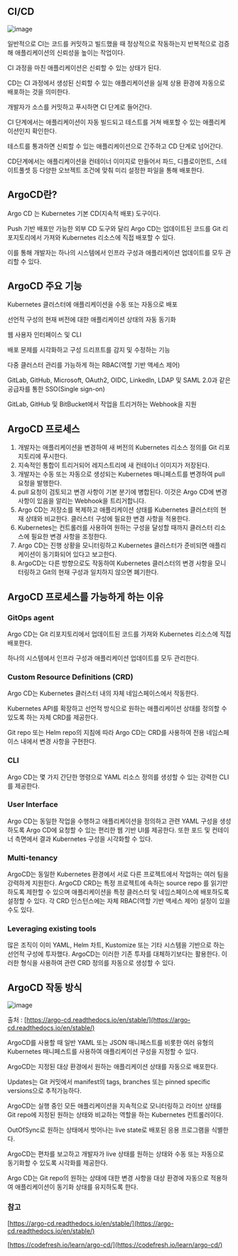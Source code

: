 ## CI/CD

![image](https://user-images.githubusercontent.com/93571332/201046753-c7f8c5ce-52cc-43c7-812b-121dab33792a.png)

일반적으로 CI는 코드를 커밋하고 빌드했을 때 정상적으로 작동하는지 반복적으로 검증해 애플리케이션의 신뢰성을 높이는 작업이다.

CI 과정을 마친 애플리케이션은 신뢰할 수 있는 상태가 된다.

CD는 CI 과정에서 생성된 신뢰할 수 있는 애플리케이션을 실제 상용 환경에 자동으로 배포하는 것을 의미한다.

개발자가 소스를 커밋하고 푸시하면 CI 단계로 들어간다.

CI 단계에서는 애플리케이션이 자동 빌드되고 테스트를 거쳐 배포할 수 있는 애플리케이션인지 확인한다.

테스트를 통과하면 신뢰할 수 있는 애플리케이션으로 간주하고 CD 단계로 넘어간다.

CD단계에서는 애플리케이션을 컨테이너 이미지로 만들어서 파드, 디플로이먼트, 스테이트풀셋 등 다양한 오브젝트 조건에 맞춰 미리 설정한 파일을 통해 배포한다.

## ArgoCD란?

Argo CD 는 Kubernetes 기본 CD(지속적 배포) 도구이다.

Push 기반 배포만 가능한 외부 CD 도구와 달리 Argo CD는 업데이트된 코드를 Git 리포지토리에서 가져와 Kubernetes 리소스에 직접 배포할 수 있다.

이를 통해 개발자는 하나의 시스템에서 인프라 구성과 애플리케이션 업데이트를 모두 관리할 수 있다.

## ArgoCD 주요 기능

Kubernetes 클러스터에 애플리케이션을 수동 또는 자동으로 배포

선언적 구성의 현재 버전에 대한 애플리케이션 상태의 자동 동기화

웹 사용자 인터페이스 및 CLI

배포 문제를 시각화하고 구성 드리프트를 감지 및 수정하는 기능

다중 클러스터 관리를 가능하게 하는 RBAC(역할 기반 액세스 제어)

GitLab, GitHub, Microsoft, OAuth2, OIDC, LinkedIn, LDAP 및 SAML 2.0과 같은 공급자를 통한 SSO(Single sign-on)

GitLab, GitHub 및 BitBucket에서 작업을 트리거하는 Webhook을 지원

## ArgoCD 프로세스

1. 개발자는 애플리케이션을 변경하여 새 버전의 Kubernetes 리소스 정의를 Git 리포지토리에 푸시한다.
2. 지속적인 통합이 트리거되어 레지스트리에 새 컨테이너 이미지가 저장된다.
3. 개발자는 수동 또는 자동으로 생성되는 Kubernetes 매니페스트를 변경하여 pull 요청을 발행한다.
4. pull 요청이 검토되고 변경 사항이 기본 분기에 병합된다. 이것은 Argo CD에 변경 사항이 있음을 알리는 Webhook을 트리거합니다.
5. Argo CD는 저장소를 복제하고 애플리케이션 상태를 Kubernetes 클러스터의 현재 상태와 비교한다. 클러스터 구성에 필요한 변경 사항을 적용한다.
6. Kubernetes는 컨트롤러를 사용하여 원하는 구성을 달성할 때까지 클러스터 리소스에 필요한 변경 사항을 조정한다.
7. Argo CD는 진행 상황을 모니터링하고 Kubernetes 클러스터가 준비되면 애플리케이션이 동기화되어 있다고 보고한다.
8. ArgoCD는 다른 방향으로도 작동하여 Kubernetes 클러스터의 변경 사항을 모니터링하고 Git의 현재 구성과 일치하지 않으면 폐기한다.

## ArgoCD 프로세스를 가능하게 하는 이유

### **GitOps agent**

Argo CD는 Git 리포지토리에서 업데이트된 코드를 가져와 Kubernetes 리소스에 직접 배포한다.

하나의 시스템에서 인프라 구성과 애플리케이션 업데이트를 모두 관리한다.

### **Custom Resource Definitions (CRD)**

Argo CD는 Kubernetes 클러스터 내의 자체 네임스페이스에서 작동한다.

Kubernetes API를 확장하고 선언적 방식으로 원하는 애플리케이션 상태를 정의할 수 있도록 하는 자체 CRD를 제공한다.

Git repo 또는 Helm repo의 지침에 따라 Argo CD는 CRD를 사용하여 전용 네임스페이스 내에서 변경 사항을 구현한다.

### **CLI**

Argo CD는 몇 가지 간단한 명령으로 YAML 리소스 정의를 생성할 수 있는 강력한 CLI를 제공한다.

### **User Interface**

Argo CD는 동일한 작업을 수행하고 애플리케이션을 정의하고 관련 YAML 구성을 생성하도록 Argo CD에 요청할 수 있는 편리한 웹 기반 UI를 제공한다. 또한 포드 및 컨테이너 측면에서 결과 Kubernetes 구성을 시각화할 수 있다.

### **Multi-tenancy**

ArgoCD는 동일한 Kubernetes 환경에서 서로 다른 프로젝트에서 작업하는 여러 팀을 강력하게 지원한다. ArgoCD CRD는 특정 프로젝트에 속하는 source repo 를 읽기만 하도록 제한할 수 있으며 애플리케이션을 특정 클러스터 및 네임스페이스에 배포하도록 설정할 수 있다. 각 CRD 인스턴스에는 자체 RBAC(역할 기반 액세스 제어) 설정이 있을 수도 있다.

### **Leveraging existing tools**

많은 조직이 이미 YAML, Helm 차트, Kustomize 또는 기타 시스템을 기반으로 하는 선언적 구성에 투자했다. ArgoCD는 이러한 기존 투자를 대체하기보다는 활용한다. 이러한 형식을 사용하여 관련 CRD 정의를 자동으로 생성할 수 있다.

## ArgoCD  작동 방식

![image](https://user-images.githubusercontent.com/93571332/201046855-9a836e42-6fbf-44aa-8a76-61194c028917.png)

출처 : [https://argo-cd.readthedocs.io/en/stable/](https://argo-cd.readthedocs.io/en/stable/)

ArgoCD를 사용할 때 일반 YAML 또는 JSON 매니페스트를 비롯한 여러 유형의 Kubernetes 매니페스트를 사용하여 애플리케이션 구성을 지정할 수 있다. 

ArgoCD는 지정된 대상 환경에서 원하는 애플리케이션 상태를 자동으로 배포한다.

Updates는 Git 커밋에서 manifest의 tags, branches 또는 pinned specific versions으로 추적가능하다.

ArgoCD는 실행 중인 모든 애플리케이션을 지속적으로 모니터링하고 라이브 상태를 Git repo에 지정된 원하는 상태와 비교하는 역할을 하는 Kubernetes 컨트롤러이다.

OutOfSync로 원하는 상태에서 벗어나는 live state로 배포된 응용 프로그램을 식별한다.

ArgoCD는 편차를 보고하고 개발자가 live 상태를 원하는 상태와 수동 또는 자동으로 동기화할 수 있도록 시각화를 제공한다.

Argo CD는 Git repo의 원하는 상태에 대한 변경 사항을 대상 환경에 자동으로 적용하여 애플리케이션이 동기화 상태를 유지하도록 한다.

### 참고

[https://argo-cd.readthedocs.io/en/stable/](https://argo-cd.readthedocs.io/en/stable/)

[https://codefresh.io/learn/argo-cd/](https://codefresh.io/learn/argo-cd/)
